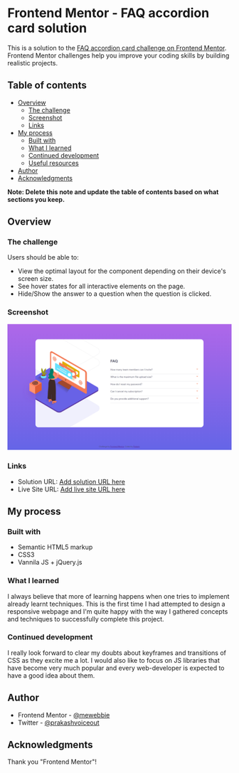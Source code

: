 # Frontend Mentor - FAQ accordion card solution

This is a solution to the [FAQ accordion card challenge on Frontend Mentor](https://www.frontendmentor.io/challenges/faq-accordion-card-XlyjD0Oam). Frontend Mentor challenges help you improve your coding skills by building realistic projects. 

## Table of contents

- [Overview](#overview)
  - [The challenge](#the-challenge)
  - [Screenshot](#screenshot)
  - [Links](#links)
- [My process](#my-process)
  - [Built with](#built-with)
  - [What I learned](#what-i-learned)
  - [Continued development](#continued-development)
  - [Useful resources](#useful-resources)
- [Author](#author)
- [Acknowledgments](#acknowledgments)

**Note: Delete this note and update the table of contents based on what sections you keep.**

## Overview

### The challenge

Users should be able to:

- View the optimal layout for the component depending on their device's screen size.
- See hover states for all interactive elements on the page.
- Hide/Show the answer to a question when the question is clicked.

### Screenshot

![](images/screenshot.png)

### Links

- Solution URL: [Add solution URL here](https://your-solution-url.com)
- Live Site URL: [Add live site URL here](https://your-live-site-url.com)

## My process

### Built with

- Semantic HTML5 markup
- CSS3
- Vannila JS + jQuery.js

### What I learned

I always believe that more of learning happens when one tries to implement already learnt techniques. This is the first time I had attempted to design a responsive webpage and I'm quite happy with the way I gathered concepts and techniques to successfully complete this project.

### Continued development

I really look forward to clear my doubts about keyframes and transitions of CSS as they excite me a lot. I would also like to focus on JS libraries that have become very much popular and every web-developer is expected to have a good idea about them.

## Author

- Frontend Mentor - [@mewebbie](https://www.frontendmentor.io/profile/mewebbie)
- Twitter - [@prakashvoiceout](https://www.twitter.com/yourusername)

## Acknowledgments

Thank you "Frontend Mentor"!
